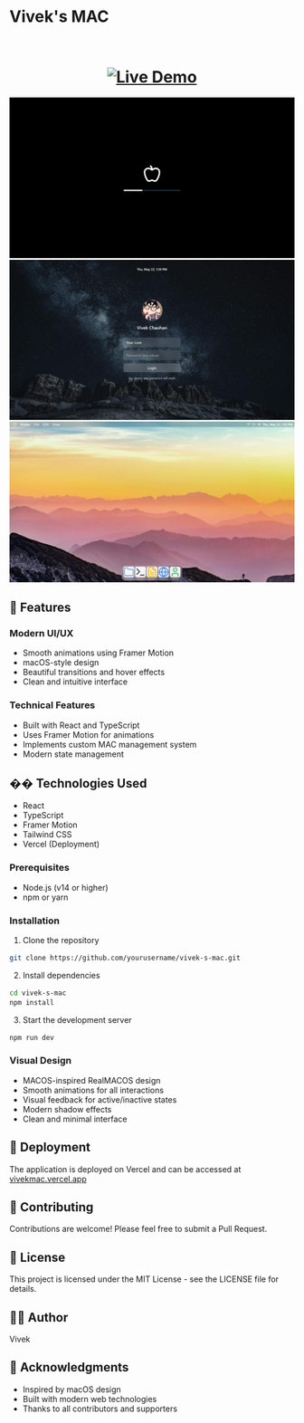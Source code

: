 # Vivek's MAC

<h1 align="center">
  <br>
  <a href="https://vivekmac.vercel.app/" target="_blank" rel="noopener noreferrer">
    <img src="https://img.shields.io/badge/Live_Demo-FF5722?style=for-the-badge&logo=vercel&logoColor=white" alt="Live Demo">
  </a>
</h1>

<p align="center"> 
    <img src="./public/operating.png">
    <img src="./public/lock.png">
    <img src="./public/home.png">
</p>

## 🚀 Features

### Modern UI/UX
- Smooth animations using Framer Motion
- macOS-style design
- Beautiful transitions and hover effects
- Clean and intuitive interface

### Technical Features
- Built with React and TypeScript
- Uses Framer Motion for animations
- Implements custom MAC management system
- Modern state management

## ��️ Technologies Used

- React
- TypeScript
- Framer Motion
- Tailwind CSS
- Vercel (Deployment)





### Prerequisites
- Node.js (v14 or higher)
- npm or yarn

### Installation

1. Clone the repository
```bash
git clone https://github.com/yourusername/vivek-s-mac.git
```

2. Install dependencies
```bash
cd vivek-s-mac
npm install
```

3. Start the development server
```bash
npm run dev
```

### Visual Design
- MACOS-inspired RealMACOS design
- Smooth animations for all interactions
- Visual feedback for active/inactive states
- Modern shadow effects
- Clean and minimal interface


## 🚀 Deployment
The application is deployed on Vercel and can be accessed at [vivekmac.vercel.app](https://vivekmac.vercel.app/)

## 🤝 Contributing
Contributions are welcome! Please feel free to submit a Pull Request.

## 📝 License
This project is licensed under the MIT License - see the LICENSE file for details.

## 👨‍💻 Author
Vivek

## 🙏 Acknowledgments
- Inspired by macOS design
- Built with modern web technologies
- Thanks to all contributors and supporters
